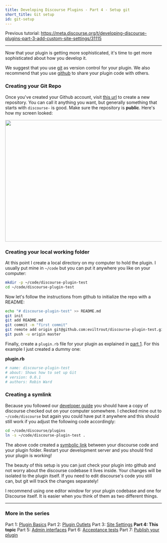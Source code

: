 ```yaml
---
title: Developing Discourse Plugins - Part 4 - Setup git
short_title: Git setup
id: git-setup
---
```


Previous tutorial: https://meta.discourse.org/t/developing-discourse-plugins-part-3-add-custom-site-settings/31115

---

Now that your plugin is getting more sophisticated, it's time to get more sophisticated about how you develop it.

We suggest that you use [git](https://git-scm.com/) as version control for your plugin. We also recommend that you use [github](https://github.com) to share your plugin code with others.

### Creating your Git Repo

Once you've created your Github account, visit [this url](https://github.com/new) to create a new repository. You can call it anything you want, but generally something that starts with `discourse-` is good. Make sure the repository is **public**. Here's how my screen looked:

<img src="//assets-meta-cdck-prod-meta.s3.dualstack.us-west-1.amazonaws.com/original/3X/3/8/38c2d794af363a8a9840cddc5ac8d92a24374b12.png" width="690" height="390">

### Creating your local working folder

At this point I create a local directory on my computer to hold the plugin. I usually put mine in `~/code` but you can put it anywhere you like on your computer:

```sh
mkdir -p ~/code/discourse-plugin-test
cd ~/code/discourse-plugin-test
```

Now let's follow the instructions from github to initialize the repo with a README:

```sh
echo "# discourse-plugin-test" >> README.md
git init
git add README.md
git commit -m "first commit"
git remote add origin git@github.com:eviltrout/discourse-plugin-test.git
git push -u origin master
```

Finally, create a `plugin.rb` file for your plugin as explained in [part 1](https://meta.discourse.org/t/beginners-guide-to-creating-discourse-plugins/30515). For this example I just created a dummy one:

**plugin.rb**

```rb
# name: discourse-plugin-test
# about: Shows how to set up Git
# version: 0.0.1
# authors: Robin Ward
```

### Creating a symlink

Because you followed our [developer guide](https://meta.discourse.org/tags/dev-install) you should have a copy of discourse checked out on your computer somewhere. I checked mine out to `~/code/discourse` but again you could have put it anywhere and this should still work if you adjust the following code accordingly:

```sh
cd ~/code/discourse/plugins
ln -s ~/code/discourse-plugin-test .
```

The above code created a [symbolic link](https://en.wikipedia.org/wiki/Symbolic_link) between your discourse code and your plugin folder. Restart your development server and you should find your plugin is working!

The beauty of this setup is you can just check your plugin into github and not worry about the discourse codebase it lives inside. Your changes will be isolated to the plugin itself. If you need to edit discourse's code you still can, but git will track the changes separately!

I recommend using one editor window for your plugin codebase and one for Discourse itself. It is easier when you think of them as two different things.

---

### More in the series

Part 1: [Plugin Basics](https://meta.discourse.org/t/beginners-guide-to-creating-discourse-plugins-part-1/30515)
Part 2: [Plugin Outlets](https://meta.discourse.org/t/beginners-guide-to-creating-discourse-plugins-part-2-plugin-outlets/31001)
Part 3: [Site Settings](https://meta.discourse.org/t/beginners-guide-to-creating-discourse-plugins-part-3-custom-settings/31115)
**Part 4: This topic**
Part 5: [Admin interfaces](https://meta.discourse.org/t/beginners-guide-to-creating-discourse-plugins-part-5-admin-interfaces/31761)
Part 6: [Acceptance tests](https://meta.discourse.org/t/beginner-s-guide-to-creating-discourse-plugins-part-6-acceptance-tests/32619)
Part 7: [Publish your plugin](https://meta.discourse.org/t/beginner-s-guide-to-creating-discourse-plugins-part-7-publish-your-plugin/101636)
